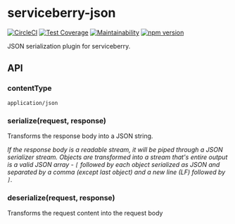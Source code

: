 serviceberry-json
=================

[![CircleCI](https://circleci.com/gh/bob-gray/serviceberry-json.svg?style=svg)](https://circleci.com/gh/bob-gray/serviceberry-json)
[![Test Coverage](https://api.codeclimate.com/v1/badges/5a3b692d2c6e70440cd0/test_coverage)](https://codeclimate.com/github/bob-gray/serviceberry-json/test_coverage)
[![Maintainability](https://api.codeclimate.com/v1/badges/5a3b692d2c6e70440cd0/maintainability)](https://codeclimate.com/github/bob-gray/serviceberry-json/maintainability)
[![npm version](https://badge.fury.io/js/serviceberry-json.svg)](https://badge.fury.io/js/serviceberry-json)

JSON serialization plugin for serviceberry.

API
---

### contentType

`application/json`

### serialize(request, response)

Transforms the response body into a JSON string.

*If the response body is a readable stream, it will be piped through a JSON serializer stream. Objects are transformed
into a stream that's entire output is a valid JSON array - `[` followed by each object serialized as JSON and separated by
a comma (except last object) and a new line (LF) followed by `]`.*

### deserialize(request, response)

Transforms the request content into the request body

